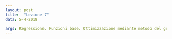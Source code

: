 ```yaml
---
layout: post
title:  "Lezione 7"
data: 5-4-2018

args: Regressione. Funzioni base. Ottimizzazione mediante metodo del gradiente. Bias, variance e regolazione in regressione. Esempio di regressione in Scikit-learn.
---
```


